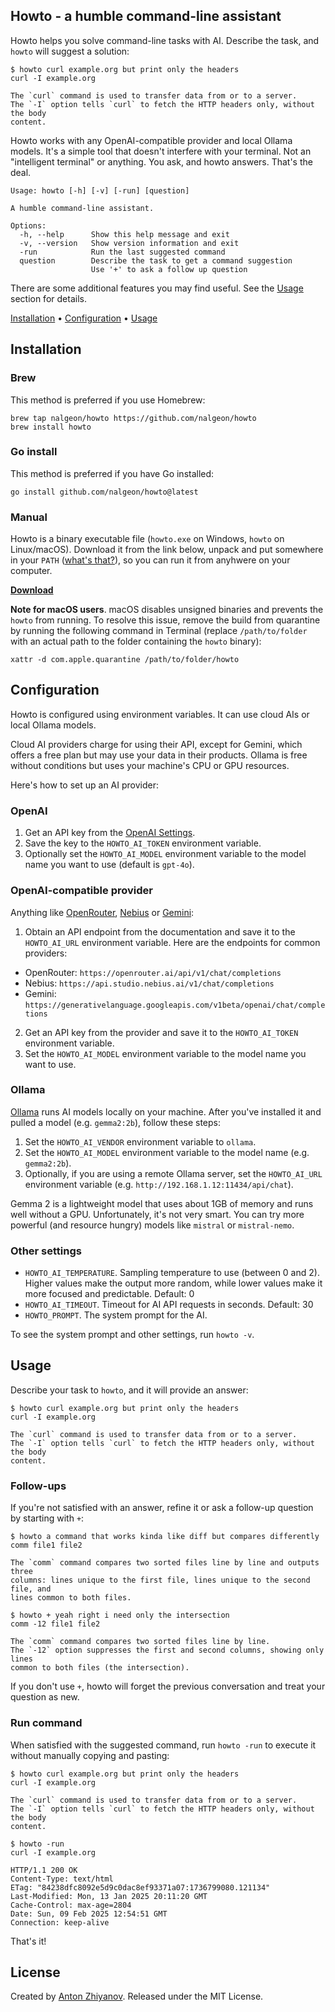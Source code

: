 ## Howto - a humble command-line assistant

Howto helps you solve command-line tasks with AI. Describe the task, and `howto` will suggest a solution:

```text
$ howto curl example.org but print only the headers
curl -I example.org

The `curl` command is used to transfer data from or to a server.
The `-I` option tells `curl` to fetch the HTTP headers only, without the body
content.
```

Howto works with any OpenAI-compatible provider and local Ollama models. It's a simple tool that doesn't interfere with your terminal. Not an "intelligent terminal" or anything. You ask, and howto answers. That's the deal.

```text
Usage: howto [-h] [-v] [-run] [question]

A humble command-line assistant.

Options:
  -h, --help      Show this help message and exit
  -v, --version   Show version information and exit
  -run            Run the last suggested command
  question        Describe the task to get a command suggestion
                  Use '+' to ask a follow up question
```

There are some additional features you may find useful. See the [Usage](#usage) section for details.

[Installation](#installation) • [Configuration](#configuration) • [Usage](#usage)

## Installation

### Brew

This method is preferred if you use Homebrew:

```text
brew tap nalgeon/howto https://github.com/nalgeon/howto
brew install howto
```

### Go install

This method is preferred if you have Go installed:

```text
go install github.com/nalgeon/howto@latest
```

### Manual

Howto is a binary executable file (`howto.exe` on Windows, `howto` on Linux/macOS). Download it from the link below, unpack and put somewhere in your `PATH` ([what's that?](https://gist.github.com/nex3/c395b2f8fd4b02068be37c961301caa7)), so you can run it from anyhwere on your computer.

[**Download**](https://github.com/nalgeon/howto/releases/latest)

**Note for macOS users**. macOS disables unsigned binaries and prevents the `howto` from running. To resolve this issue, remove the build from quarantine by running the following command in Terminal (replace `/path/to/folder` with an actual path to the folder containing the `howto` binary):

```text
xattr -d com.apple.quarantine /path/to/folder/howto
```

## Configuration

Howto is configured using environment variables. It can use cloud AIs or local Ollama models.

Cloud AI providers charge for using their API, except for Gemini, which offers a free plan but may use your data in their products. Ollama is free without conditions but uses your machine's CPU or GPU resources.

Here's how to set up an AI provider:

### OpenAI

1. Get an API key from the [OpenAI Settings](https://platform.openai.com/account/api-keys).
2. Save the key to the `HOWTO_AI_TOKEN` environment variable.
3. Optionally set the `HOWTO_AI_MODEL` environment variable to the model name you want to use (default is `gpt-4o`).

### OpenAI-compatible provider

Anything like [OpenRouter](https://openrouter.ai/docs/), [Nebius](https://docs.nebius.com/studio/inference/api) or [Gemini](https://ai.google.dev/gemini-api/docs/openai):

1. Obtain an API endpoint from the documentation and save it to the `HOWTO_AI_URL` environment variable. Here are the endpoints for common providers:

-   OpenRouter: `https://openrouter.ai/api/v1/chat/completions`
-   Nebius: `https://api.studio.nebius.ai/v1/chat/completions`
-   Gemini: `https://generativelanguage.googleapis.com/v1beta/openai/chat/completions`

2. Get an API key from the provider and save it to the `HOWTO_AI_TOKEN` environment variable.
3. Set the `HOWTO_AI_MODEL` environment variable to the model name you want to use.

### Ollama

[Ollama](https://ollama.com/) runs AI models locally on your machine. After you've installed it and pulled a model (e.g. `gemma2:2b`), follow these steps:

1. Set the `HOWTO_AI_VENDOR` environment variable to `ollama`.
2. Set the `HOWTO_AI_MODEL` environment variable to the model name (e.g. `gemma2:2b`).
3. Optionally, if you are using a remote Ollama server, set the `HOWTO_AI_URL` environment variable (e.g. `http://192.168.1.12:11434/api/chat`).

Gemma 2 is a lightweight model that uses about 1GB of memory and runs well without a GPU. Unfortunately, it's not very smart. You can try more powerful (and resource hungry) models like `mistral` or `mistral-nemo`.

### Other settings

-   `HOWTO_AI_TEMPERATURE`. Sampling temperature to use (between 0 and 2). Higher values make the output more random, while lower values make it more focused and predictable. Default: 0
-   `HOWTO_AI_TIMEOUT`. Timeout for AI API requests in seconds. Default: 30
-   `HOWTO_PROMPT`. The system prompt for the AI.

To see the system prompt and other settings, run `howto -v`.

## Usage

Describe your task to `howto`, and it will provide an answer:

```text
$ howto curl example.org but print only the headers
curl -I example.org

The `curl` command is used to transfer data from or to a server.
The `-I` option tells `curl` to fetch the HTTP headers only, without the body
content.
```

### Follow-ups

If you're not satisfied with an answer, refine it or ask a follow-up question by starting with `+`:

```text
$ howto a command that works kinda like diff but compares differently
comm file1 file2

The `comm` command compares two sorted files line by line and outputs three
columns: lines unique to the first file, lines unique to the second file, and
lines common to both files.

$ howto + yeah right i need only the intersection
comm -12 file1 file2

The `comm` command compares two sorted files line by line.
The `-12` option suppresses the first and second columns, showing only lines
common to both files (the intersection).
```

If you don't use `+`, howto will forget the previous conversation and treat your question as new.

### Run command

When satisfied with the suggested command, run `howto -run` to execute it without manually copying and pasting:

```text
$ howto curl example.org but print only the headers
curl -I example.org

The `curl` command is used to transfer data from or to a server.
The `-I` option tells `curl` to fetch the HTTP headers only, without the body
content.

$ howto -run
curl -I example.org

HTTP/1.1 200 OK
Content-Type: text/html
ETag: "84238dfc8092e5d9c0dac8ef93371a07:1736799080.121134"
Last-Modified: Mon, 13 Jan 2025 20:11:20 GMT
Cache-Control: max-age=2804
Date: Sun, 09 Feb 2025 12:54:51 GMT
Connection: keep-alive
```

That's it!

## License

Created by [Anton Zhiyanov](https://antonz.org/). Released under the MIT License.
